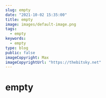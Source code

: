 ```yaml
---
slug: empty
date: "2021-10-02 15:35:00"
title: empty
image: images/default-image.png
tags:
  - empty
keywords:
  - empty
type: blog
public: false
imageCopyright: Max
imageCopyrightUrl: "https://thebitsky.net"
---
```


# empty
